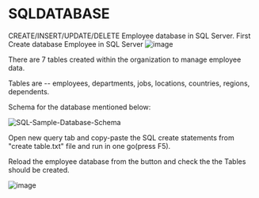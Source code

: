 # SQLDATABASE
CREATE/INSERT/UPDATE/DELETE Employee database in SQL Server.
First Create database Employee in SQL Server 
![image](https://user-images.githubusercontent.com/37292121/229269763-75e926f0-1721-4700-b527-217c71d77efb.png)

There are 7 tables created within the organization to manage employee data. 

Tables are -- employees, departments, jobs, locations, countries, regions, dependents.

Schema for the database mentioned below:

![SQL-Sample-Database-Schema](https://user-images.githubusercontent.com/37292121/229270179-0e72c527-705f-4095-99af-8a08fd320faa.png)
  

Open new query tab and copy-paste the SQL create statements from "create table.txt" file and run in one go(press F5).

Reload the employee database from the button and check the the Tables should be created. 

![image](https://user-images.githubusercontent.com/37292121/229269912-eea1452a-7dfe-4c44-8efe-1e37fe5c1643.png)
